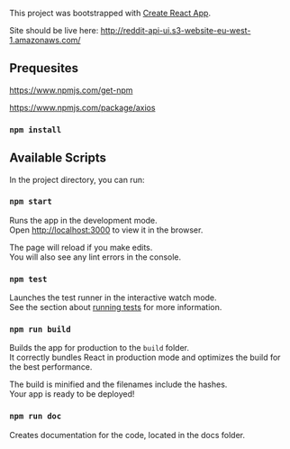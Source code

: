 This project was bootstrapped with [Create React App](https://github.com/facebook/create-react-app).

Site should be live here: http://reddit-api-ui.s3-website-eu-west-1.amazonaws.com/

## Prequesites

https://www.npmjs.com/get-npm

https://www.npmjs.com/package/axios

### `npm install`

## Available Scripts

In the project directory, you can run:

### `npm start`

Runs the app in the development mode.<br />
Open [http://localhost:3000](http://localhost:3000) to view it in the browser.

The page will reload if you make edits.<br />
You will also see any lint errors in the console.

### `npm test`

Launches the test runner in the interactive watch mode.<br />
See the section about [running tests](https://facebook.github.io/create-react-app/docs/running-tests) for more information.

### `npm run build`

Builds the app for production to the `build` folder.<br />
It correctly bundles React in production mode and optimizes the build for the best performance.

The build is minified and the filenames include the hashes.<br />
Your app is ready to be deployed!

### `npm run doc`

Creates documentation for the code, located in the docs folder.
